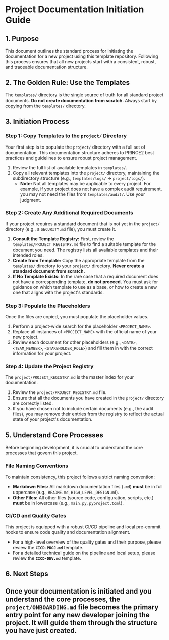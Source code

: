 # Project Documentation Initiation Guide

## 1. Purpose
This document outlines the standard process for initiating the documentation for a new project using this template repository. Following this process ensures that all new projects start with a consistent, robust, and traceable documentation structure.

## 2. The Golden Rule: Use the Templates
The `templates/` directory is the single source of truth for all standard project documents. **Do not create documentation from scratch.** Always start by copying from the `templates/` directory.

## 3. Initiation Process

### Step 1: Copy Templates to the `project/` Directory
Your first step is to populate the `project/` directory with a full set of documentation. This documentation structure adheres to PRINCE2 best practices and guidelines to ensure robust project management.

1.  Review the full list of available templates in `templates/`.
2.  Copy all relevant templates into the `project/` directory, maintaining the subdirectory structure (e.g., `templates/logs/` -> `project/logs/`).
    *   **Note:** Not all templates may be applicable to every project. For example, if your project does not have a complex audit requirement, you may not need the files from `templates/audit/`. Use your judgment.

### Step 2: Create Any Additional Required Documents
If your project requires a standard document that is not yet in the `project/` directory (e.g., a `SECURITY.md` file), you must create it.

1.  **Consult the Template Registry:** First, review the `templates/PROJECT_REGISTRY.md` file to find a suitable template for the document you need. The registry lists all available templates and their intended roles.
2.  **Create from Template:** Copy the appropriate template from the `templates/` directory to your `project/` directory. **Never create a standard document from scratch.**
3.  **If No Template Exists:** In the rare case that a required document does not have a corresponding template, **do not proceed.** You must ask for guidance on which template to use as a base, or how to create a new one that aligns with the project's standards.

### Step 3: Populate the Placeholders
Once the files are copied, you must populate the placeholder values.

1.  Perform a project-wide search for the placeholder `<PROJECT_NAME>`.
2.  Replace all instances of `<PROJECT_NAME>` with the official name of your new project.
3.  Review each document for other placeholders (e.g., `<DATE>`, `<TEAM_MEMBER>`, `<STAKEHOLDER_ROLE>`) and fill them in with the correct information for your project.

### Step 4: Update the Project Registry
The `project/PROJECT_REGISTRY.md` is the master index for your documentation.

1.  Review the `project/PROJECT_REGISTRY.md` file.
2.  Ensure that all the documents you have created in the `project/` directory are correctly listed.
3.  If you have chosen not to include certain documents (e.g., the audit files), you may remove their entries from the registry to reflect the actual state of your project's documentation.

## 5. Understand Core Processes

Before beginning development, it is crucial to understand the core processes that govern this project.

### File Naming Conventions
To maintain consistency, this project follows a strict naming convention:
-   **Markdown Files:** All markdown documentation files (`.md`) **must** be in full uppercase (e.g., `README.md`, `HIGH_LEVEL_DESIGN.md`).
-   **Other Files:** All other files (source code, configuration, scripts, etc.) **must** be in lowercase (e.g., `main.py`, `pyproject.toml`).

### CI/CD and Quality Gates
This project is equipped with a robust CI/CD pipeline and local pre-commit hooks to ensure code quality and documentation alignment.
-   For a high-level overview of the quality gates and their purpose, please review the **`CICD-PROJ.md`** template.
-   For a detailed technical guide on the pipeline and local setup, please review the **`CICD-DEV.md`** template.

## 6. Next Steps
Once your documentation is initiated and you understand the core processes, the `project/ONBOARDING.md` file becomes the primary entry point for any new developer joining the project. It will guide them through the structure you have just created.
---

